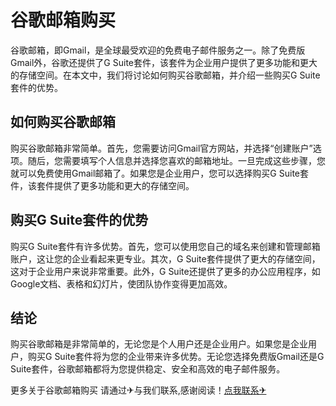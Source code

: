 # 谷歌邮箱购买

谷歌邮箱，即Gmail，是全球最受欢迎的免费电子邮件服务之一。除了免费版Gmail外，谷歌还提供了G Suite套件，该套件为企业用户提供了更多功能和更大的存储空间。在本文中，我们将讨论如何购买谷歌邮箱，并介绍一些购买G Suite套件的优势。

## 如何购买谷歌邮箱

购买谷歌邮箱非常简单。首先，您需要访问Gmail官方网站，并选择“创建账户”选项。随后，您需要填写个人信息并选择您喜欢的邮箱地址。一旦完成这些步骤，您就可以免费使用Gmail邮箱了。如果您是企业用户，您可以选择购买G Suite套件，该套件提供了更多功能和更大的存储空间。

## 购买G Suite套件的优势

购买G Suite套件有许多优势。首先，您可以使用您自己的域名来创建和管理邮箱账户，这让您的企业看起来更专业。其次，G Suite套件提供了更大的存储空间，这对于企业用户来说非常重要。此外，G Suite还提供了更多的办公应用程序，如Google文档、表格和幻灯片，使团队协作变得更加高效。

## 结论

购买谷歌邮箱是非常简单的，无论您是个人用户还是企业用户。如果您是企业用户，购买G Suite套件将为您的企业带来许多优势。无论您选择免费版Gmail还是G Suite套件，谷歌邮箱都将为您提供稳定、安全和高效的电子邮件服务。

更多关于谷歌邮箱购买 请通过✈与我们联系,感谢阅读！[点我联系✈](https://img.G208.com)